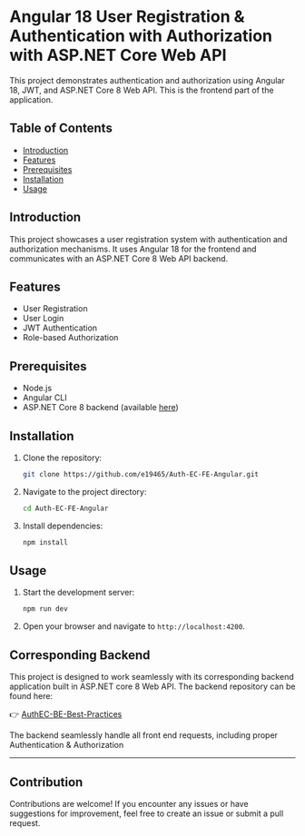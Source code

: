 # Angular 18 User Registration & Authentication with Authorization with ASP.NET Core Web API

This project demonstrates authentication and authorization using Angular 18, JWT, and ASP.NET Core 8 Web API. This is the frontend part of the application.

## Table of Contents

- [Introduction](#introduction)
- [Features](#features)
- [Prerequisites](#prerequisites)
- [Installation](#installation)
- [Usage](#usage)

## Introduction

This project showcases a user registration system with authentication and authorization mechanisms. It uses Angular 18 for the frontend and communicates with an ASP.NET Core 8 Web API backend.

## Features

- User Registration
- User Login
- JWT Authentication
- Role-based Authorization

## Prerequisites

- Node.js
- Angular CLI
- ASP.NET Core 8 backend (available [here](https://github.com/e19465/AuthEC-BE-Best-Practices))

## Installation

1. Clone the repository:
   ```bash
   git clone https://github.com/e19465/Auth-EC-FE-Angular.git
   ```
2. Navigate to the project directory:
   ```bash
   cd Auth-EC-FE-Angular
   ```
3. Install dependencies:
   ```bash
   npm install
   ```

## Usage

1. Start the development server:
   ```bash
   npm run dev
   ```
2. Open your browser and navigate to `http://localhost:4200`.



## Corresponding Backend

This project is designed to work seamlessly with its corresponding backend application built in ASP.NET core 8 Web API. The backend repository can be found here:

👉 [AuthEC-BE-Best-Practices](https://github.com/e19465/AuthEC-BE-Best-Practices)

The backend seamlessly handle all front end requests, including proper Authentication & Authorization

---

## Contribution

Contributions are welcome! If you encounter any issues or have suggestions for improvement, feel free to create an issue or submit a pull request.
